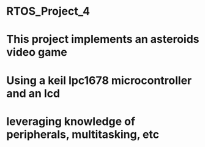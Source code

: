 # RTOS_Project_4
# This project implements an asteroids video game
# Using a keil lpc1678 microcontroller and an lcd
# leveraging knowledge of peripherals, multitasking, etc
